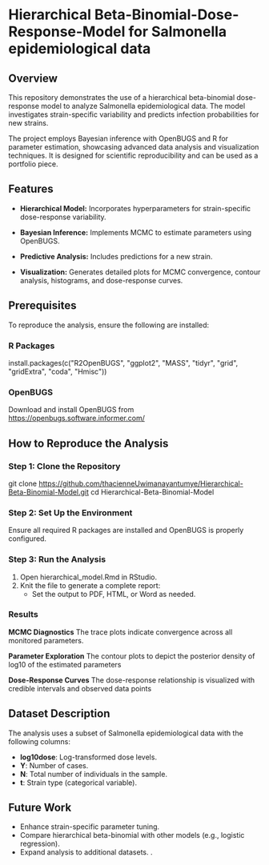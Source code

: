 # Hierarchical Beta-Binomial-Dose-Response-Model for Salmonella epidemiological data

## Overview
This repository demonstrates the use of a hierarchical beta-binomial dose-response model to analyze Salmonella epidemiological data. The model investigates strain-specific variability and predicts infection probabilities for new strains.

The project employs Bayesian inference with OpenBUGS and R for parameter estimation, showcasing advanced data analysis and visualization techniques. It is designed for scientific reproducibility and can be used as a portfolio piece.

 ## Features

- **Hierarchical Model:** Incorporates hyperparameters for strain-specific dose-response variability.
* **Bayesian Inference:** Implements MCMC to estimate parameters using OpenBUGS.
+ **Predictive Analysis:** Includes predictions for a new strain.
- **Visualization:** Generates detailed plots for MCMC convergence, contour analysis, histograms, and dose-response curves.

 ## Prerequisites

 To reproduce the analysis, ensure the following are installed:

 ### R Packages
 install.packages(c("R2OpenBUGS", "ggplot2", "MASS", "tidyr", "grid", "gridExtra", "coda", "Hmisc"))

### OpenBUGS
Download and install OpenBUGS from https://openbugs.software.informer.com/
## How to Reproduce the Analysis
### Step 1: Clone the Repository
git clone https://github.com/thacienneUwimanayantumye/Hierarchical-Beta-Binomial-Model.git
cd Hierarchical-Beta-Binomial-Model

### Step 2: Set Up the Environment
Ensure all required R packages are installed and OpenBUGS is properly configured.

### Step 3: Run the Analysis
1. Open hierarchical_model.Rmd in RStudio.
2. Knit the file to generate a complete report:
   - Set the output to PDF, HTML, or Word as needed.

### Results

**MCMC Diagnostics**
  The trace plots indicate convergence across all monitored parameters.
  
**Parameter Exploration**
The contour plots to depict the posterior density of log10 of the estimated parameters

**Dose-Response Curves**
The dose-response relationship is visualized with credible intervals and observed data points

## Dataset Description
The analysis uses a subset of Salmonella epidemiological data with the following columns:

- **log10dose**: Log-transformed dose levels.
- **Y**: Number of cases.
- **N**: Total number of individuals in the sample.
- **t**: Strain type (categorical variable).

## Future Work
- Enhance strain-specific parameter tuning.
- Compare hierarchical beta-binomial with other models (e.g., logistic regression).
- Expand analysis to additional datasets.
 .
